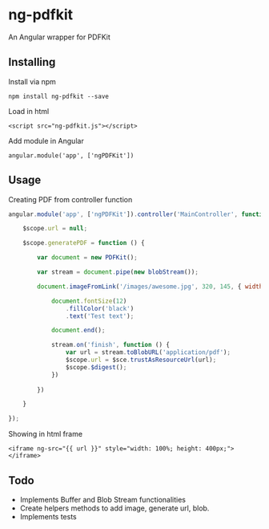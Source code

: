 ng-pdfkit
=========

An Angular wrapper for PDFKit

## Installing

Install via npm

```npm install ng-pdfkit --save```

Load in html

```<script src="ng-pdfkit.js"></script>```

Add module in Angular

```angular.module('app', ['ngPDFKit'])```

## Usage

Creating PDF from controller function

```js
angular.module('app', ['ngPDFKit']).controller('MainController', function ($sce, $scope, PDFKit) {

    $scope.url = null;

    $scope.generatePDF = function () {

        var document = new PDFKit();

        var stream = document.pipe(new blobStream());

        document.imageFromLink('/images/awesome.jpg', 320, 145, { width: 200, height: 100 }, function () {

            document.fontSize(12)
                .fillColor('black')
                .text('Test text');

            document.end();

            stream.on('finish', function () {
                var url = stream.toBlobURL('application/pdf');
                $scope.url = $sce.trustAsResourceUrl(url);
                $scope.$digest();
            })
            
        })

    }

});
```
Showing in html frame

```<iframe ng-src="{{ url }}" style="width: 100%; height: 400px;"></iframe>```

## Todo

- Implements Buffer and Blob Stream functionalities
- Create helpers methods to add image, generate url, blob.
- Implements tests